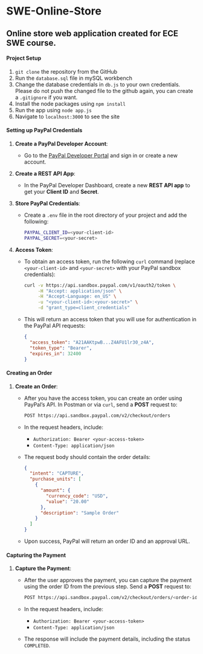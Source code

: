 # SWE-Online-Store

## Online store web application created for ECE SWE course.

#### Project Setup
1. `git clone` the repository from the GitHub
2. Run the `database.sql` file in mySQL workbench
3. Change the database credentials in `db.js` to your own credentials. Please do not push the changed file to the github again, you can create a `.gitignore` if you want.
4. Install the node packages using `npm install`
5. Run the app using `node app.js`
6. Navigate to `localhost:3000` to see the site

#### Setting up PayPal Credentials

1. **Create a PayPal Developer Account**:
   - Go to the [PayPal Developer Portal](https://developer.paypal.com/) and sign in or create a new account.

2. **Create a REST API App**:
   - In the PayPal Developer Dashboard, create a new **REST API app** to get your **Client ID** and **Secret**.

3. **Store PayPal Credentials**:
   - Create a `.env` file in the root directory of your project and add the following:
     ```bash
     PAYPAL_CLIENT_ID=<your-client-id>
     PAYPAL_SECRET=<your-secret>
     ```

4. **Access Token**:
   - To obtain an access token, run the following `curl` command (replace `<your-client-id>` and `<your-secret>` with your PayPal sandbox credentials):
     ```bash
     curl -v https://api.sandbox.paypal.com/v1/oauth2/token \
          -H "Accept: application/json" \
          -H "Accept-Language: en_US" \
          -u "<your-client-id>:<your-secret>" \
          -d "grant_type=client_credentials"
     ```

   - This will return an access token that you will use for authentication in the PayPal API requests:
     ```json
     {
       "access_token": "A21AAKtpwB...Z4AFU1lr30_z4A",
       "token_type": "Bearer",
       "expires_in": 32400
     }
     ```

#### Creating an Order

1. **Create an Order**:
   - After you have the access token, you can create an order using PayPal’s API. In Postman or via `curl`, send a **POST** request to:
     ```bash
     POST https://api.sandbox.paypal.com/v2/checkout/orders
     ```
   - In the request headers, include:
     - `Authorization: Bearer <your-access-token>`
     - `Content-Type: application/json`
   
   - The request body should contain the order details:
     ```json
     {
       "intent": "CAPTURE",
       "purchase_units": [
         {
           "amount": {
             "currency_code": "USD",
             "value": "20.00"
           },
           "description": "Sample Order"
         }
       ]
     }
     ```
   - Upon success, PayPal will return an order ID and an approval URL.

#### Capturing the Payment

1. **Capture the Payment**:
   - After the user approves the payment, you can capture the payment using the order ID from the previous step. Send a **POST** request to:
     ```bash
     POST https://api.sandbox.paypal.com/v2/checkout/orders/<order-id>/capture
     ```
   - In the request headers, include:
     - `Authorization: Bearer <your-access-token>`
     - `Content-Type: application/json`

   - The response will include the payment details, including the status `COMPLETED`.
